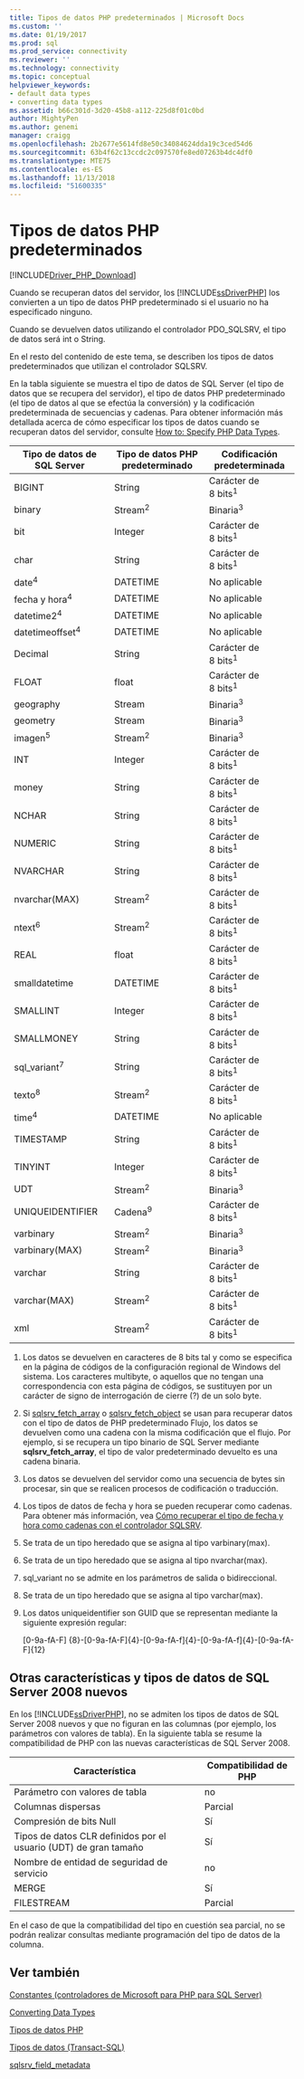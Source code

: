 ```yaml
---
title: Tipos de datos PHP predeterminados | Microsoft Docs
ms.custom: ''
ms.date: 01/19/2017
ms.prod: sql
ms.prod_service: connectivity
ms.reviewer: ''
ms.technology: connectivity
ms.topic: conceptual
helpviewer_keywords:
- default data types
- converting data types
ms.assetid: b66c301d-3d20-45b8-a112-225d8f01c0bd
author: MightyPen
ms.author: genemi
manager: craigg
ms.openlocfilehash: 2b2677e5614fd8e50c34084624dda19c3ced54d6
ms.sourcegitcommit: 63b4f62c13ccdc2c097570fe8ed07263b4dc4df0
ms.translationtype: MTE75
ms.contentlocale: es-ES
ms.lasthandoff: 11/13/2018
ms.locfileid: "51600335"
---
```

# <a name="default-php-data-types"></a>Tipos de datos PHP predeterminados
[!INCLUDE[Driver_PHP_Download](../../includes/driver_php_download.md)]

Cuando se recuperan datos del servidor, los [!INCLUDE[ssDriverPHP](../../includes/ssdriverphp_md.md)] los convierten a un tipo de datos PHP predeterminado si el usuario no ha especificado ninguno.  
  
Cuando se devuelven datos utilizando el controlador PDO_SQLSRV, el tipo de datos será int o String.  
  
En el resto del contenido de este tema, se describen los tipos de datos predeterminados que utilizan el controlador SQLSRV.  
  
En la tabla siguiente se muestra el tipo de datos de SQL Server (el tipo de datos que se recupera del servidor), el tipo de datos PHP predeterminado (el tipo de datos al que se efectúa la conversión) y la codificación predeterminada de secuencias y cadenas. Para obtener información más detallada acerca de cómo especificar los tipos de datos cuando se recuperan datos del servidor, consulte [How to: Specify PHP Data Types](../../connect/php/how-to-specify-php-data-types.md).  
  
|Tipo de datos de SQL Server|Tipo de datos PHP predeterminado|Codificación predeterminada|  
|-------------------|--------------------|--------------------|  
|BIGINT|String|Carácter de 8 bits<sup>1</sup>|  
|binary|Stream<sup>2</sup>|Binaria<sup>3</sup>|  
|bit|Integer|Carácter de 8 bits<sup>1</sup>|  
|char|String|Carácter de 8 bits<sup>1</sup>|  
|date<sup>4</sup>|DATETIME|No aplicable|  
|fecha y hora<sup>4</sup>|DATETIME|No aplicable|  
|datetime2<sup>4</sup>|DATETIME|No aplicable|  
|datetimeoffset<sup>4</sup>|DATETIME|No aplicable|  
|Decimal|String|Carácter de 8 bits<sup>1</sup>|  
|FLOAT|float|Carácter de 8 bits<sup>1</sup>|  
|geography|Stream|Binaria<sup>3</sup>|  
|geometry|Stream|Binaria<sup>3</sup>|  
|imagen<sup>5</sup>|Stream<sup>2</sup>|Binaria<sup>3</sup>|  
|INT|Integer|Carácter de 8 bits<sup>1</sup>|  
|money|String|Carácter de 8 bits<sup>1</sup>|  
|NCHAR|String|Carácter de 8 bits<sup>1</sup>|  
|NUMERIC|String|Carácter de 8 bits<sup>1</sup>|  
|NVARCHAR|String|Carácter de 8 bits<sup>1</sup>|  
|nvarchar(MAX)|Stream<sup>2</sup>|Carácter de 8 bits<sup>1</sup>|  
|ntext<sup>6</sup>|Stream<sup>2</sup>|Carácter de 8 bits<sup>1</sup>|  
|REAL|float|Carácter de 8 bits<sup>1</sup>|  
|smalldatetime|DATETIME|Carácter de 8 bits<sup>1</sup>|  
|SMALLINT|Integer|Carácter de 8 bits<sup>1</sup>|  
|SMALLMONEY|String|Carácter de 8 bits<sup>1</sup>|  
|sql_variant<sup>7</sup>|String|Carácter de 8 bits<sup>1</sup>|  
|texto<sup>8</sup>|Stream<sup>2</sup>|Carácter de 8 bits<sup>1</sup>|  
|time<sup>4</sup>|DATETIME|No aplicable|  
|TIMESTAMP|String|Carácter de 8 bits<sup>1</sup>|  
|TINYINT|Integer|Carácter de 8 bits<sup>1</sup>|  
|UDT|Stream<sup>2</sup>|Binaria<sup>3</sup>|  
|UNIQUEIDENTIFIER|Cadena<sup>9</sup>|Carácter de 8 bits<sup>1</sup>|  
|varbinary|Stream<sup>2</sup>|Binaria<sup>3</sup>|  
|varbinary(MAX)|Stream<sup>2</sup>|Binaria<sup>3</sup>|  
|varchar|String|Carácter de 8 bits<sup>1</sup>|  
|varchar(MAX)|Stream<sup>2</sup>|Carácter de 8 bits<sup>1</sup>|
|xml|Stream<sup>2</sup>|Carácter de 8 bits<sup>1</sup>|  
  

1.  Los datos se devuelven en caracteres de 8 bits tal y como se especifica en la página de códigos de la configuración regional de Windows del sistema. Los caracteres multibyte, o aquellos que no tengan una correspondencia con esta página de códigos, se sustituyen por un carácter de signo de interrogación de cierre (?) de un solo byte.  
  
2.  Si [sqlsrv_fetch_array](../../connect/php/sqlsrv-fetch-array.md) o [sqlsrv_fetch_object](../../connect/php/sqlsrv-fetch-object.md) se usan para recuperar datos con el tipo de datos de PHP predeterminado Flujo, los datos se devuelven como una cadena con la misma codificación que el flujo. Por ejemplo, si se recupera un tipo binario de SQL Server mediante **sqlsrv_fetch_array**, el tipo de valor predeterminado devuelto es una cadena binaria.  
  
3.  Los datos se devuelven del servidor como una secuencia de bytes sin procesar, sin que se realicen procesos de codificación o traducción.  

4.  Los tipos de datos de fecha y hora se pueden recuperar como cadenas. Para obtener más información, vea [Cómo recuperar el tipo de fecha y hora como cadenas con el controlador SQLSRV](../../connect/php/how-to-retrieve-date-and-time-type-as-strings-using-the-sqlsrv-driver.md).  

5.  Se trata de un tipo heredado que se asigna al tipo varbinary(max).

6. Se trata de un tipo heredado que se asigna al tipo nvarchar(max).

7.  sql_variant no se admite en los parámetros de salida o bidireccional.

8.  Se trata de un tipo heredado que se asigna al tipo varchar(max).  
  
9.  Los datos uniqueidentifier son GUID que se representan mediante la siguiente expresión regular:  
  
    [0-9a-fA-F] {8}-[0-9a-fA-F]{4}-[0-9a-fA-f]{4}-[0-9a-fA-f]{4}-[0-9a-fA-F]{12}  
 
 
## <a name="other-new-sql-server-2008-data-types-and-features"></a>Otras características y tipos de datos de SQL Server 2008 nuevos  
En los [!INCLUDE[ssDriverPHP](../../includes/ssdriverphp_md.md)], no se admiten los tipos de datos de SQL Server 2008 nuevos y que no figuran en las columnas (por ejemplo, los parámetros con valores de tabla). En la siguiente tabla se resume la compatibilidad de PHP con las nuevas características de SQL Server 2008.  
  
|Característica|Compatibilidad de PHP|  
|-----------|---------------|  
|Parámetro con valores de tabla|no|  
|Columnas dispersas|Parcial|  
|Compresión de bits Null|Sí|  
|Tipos de datos CLR definidos por el usuario (UDT) de gran tamaño|Sí|  
|Nombre de entidad de seguridad de servicio|no|  
|MERGE|Sí|  
|FILESTREAM|Parcial|  
  
En el caso de que la compatibilidad del tipo en cuestión sea parcial, no se podrán realizar consultas mediante programación del tipo de datos de la columna.  
  
## <a name="see-also"></a>Ver también  
[Constantes &#40;controladores de Microsoft para PHP para SQL Server&#41;](../../connect/php/constants-microsoft-drivers-for-php-for-sql-server.md)

[Converting Data Types](../../connect/php/converting-data-types.md)

[Tipos de datos PHP](https://php.net/manual/en/language.types.php)

[Tipos de datos (Transact-SQL)](../../t-sql/data-types/data-types-transact-sql.md)

[sqlsrv_field_metadata](../../connect/php/sqlsrv-field-metadata.md)  
  
